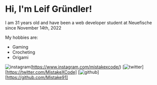 
# Hi, I'm Leif Gründler!

I am 31 years old and have been a web developer student at Neuefische since November 14th, 2022

My hobbies are:
- Gaming
- Crocheting
- Origami

![instagram](https://github.com/shikhar1020jais1/Git-Social/blob/master/Icons/Instagram.png (Instagram))(https://www.instagram.com/mistakexcode/) [![twitter](https://github.com/shikhar1020jais1/Git-Social/blob/master/Icons/Twitter.png (Twitter))][https://twitter.com/MistakeXCode] [![github](https://github.com/shikhar1020jais1/Git-Social/blob/master/Icons/Github.png (Github))][https://github.com/Mistake91]

